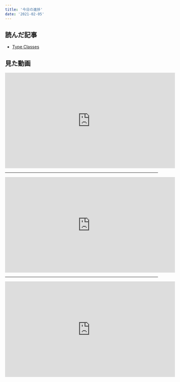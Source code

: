 ```yaml
---
title: '今日の進捗'
date: '2021-02-05'
---
```


## 読んだ記事

- [Type Classes](https://cseweb.ucsd.edu/~dstefan/cse130-winter18/lectures/week5/readings/type-classes.pdf)

## 見た動画

<iframe width="560" height="315" src="https://www.youtube.com/embed/M3SHGxdxXJ4" frameborder="0" allow="accelerometer; autoplay; clipboard-write; encrypted-media; gyroscope; picture-in-picture" allowfullscreen></iframe>

---

<iframe width="560" height="315" src="https://www.youtube.com/embed/b2tgC5t6OPM" frameborder="0" allow="accelerometer; autoplay; clipboard-write; encrypted-media; gyroscope; picture-in-picture" allowfullscreen></iframe>

---

<iframe width="560" height="315" src="https://www.youtube.com/embed/crP9mEGz7lo" frameborder="0" allow="accelerometer; autoplay; clipboard-write; encrypted-media; gyroscope; picture-in-picture" allowfullscreen></iframe>
